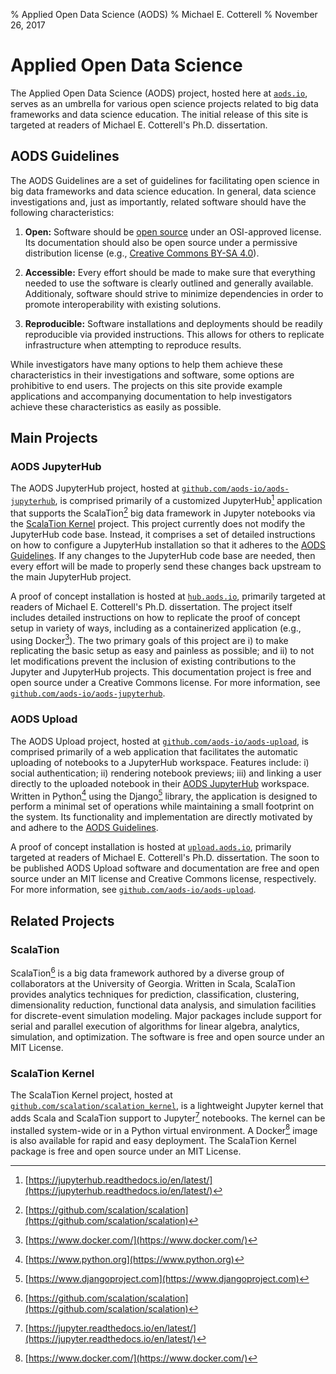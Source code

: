 % Applied Open Data Science (AODS)
% Michael E. Cotterell
% November 26, 2017

# Applied Open Data Science

The Applied Open Data Science (AODS) project, hosted here at [`aods.io`](http://aods.io/), serves as an umbrella for various open science projects related to big data frameworks and data science education.
The initial release of this site is targeted at readers of Michael E. Cotterell's Ph.D. dissertation.

## AODS Guidelines

The AODS Guidelines are a set of guidelines for facilitating open science in big data frameworks and data science education.
In general, data science investigations and, just as importantly, related software should have the following characteristics:

1. **Open:** Software should be [open source](https://opensource.org) under an OSI-approved license.
   Its documentation should also be open source under a permissive distribution license (e.g., [Creative Commons BY-SA 4.0](https://creativecommons.org/licenses/by-sa/4.0/)).  

2. **Accessible:** Every effort should be made to make sure that everything needed to use the software is clearly outlined and generally available.
   Additionaly, software should strive to minimize dependencies in order to promote interoperability with existing solutions.

3. **Reproducible:** Software installations and deployments should be readily reproducible via provided instructions.
   This allows for others to replicate infrastructure when attempting to reproduce results.

While investigators have many options to help them achieve these characteristics in their investigations and software, some options are prohibitive to end users.
The projects on this site provide example applications and accompanying documentation to help investigators achieve these characteristics as easily as possible.

## Main Projects

### AODS JupyterHub

The AODS JupyterHub project, hosted at [`github.com/aods-io/aods-jupyterhub`](https://github.com/aods-io/aods-jupyterhub), is comprised primarily of a customized JupyterHub[^jupyterhub] application that supports the ScalaTion[^scalation] big data framework in Jupyter notebooks via the [ScalaTion Kernel](#scalation-kernel) project.
This project currently does not modify the JupyterHub code base.
Instead, it comprises a set of detailed instructions on how to configure a JupyterHub installation so that it adheres to the [AODS Guidelines](#aods-guidelines).
If any changes to the JupyterHub code base are needed, then every effort will be made to properly send these changes back upstream to the main JupyterHub project.

A proof of concept installation is hosted at [`hub.aods.io`](http://hub.aods.io/), primarily targeted at readers of Michael E. Cotterell's Ph.D. dissertation.
The project itself includes detailed instructions on how to replicate the proof of concept setup in variety of ways, including as a containerized application (e.g., using Docker[^docker]).
The two primary goals of this project are i) to make replicating the basic setup as easy and painless as possible; and ii) to not let modifications prevent the inclusion of existing contributions to the Jupyter and JupyterHub projects.
This documentation project is free and open source under a Creative Commons license.
For more information, see [`github.com/aods-io/aods-jupyterhub`](https://github.com/aods-io/aods-jupyterhub).

[^jupyterhub]: [https://jupyterhub.readthedocs.io/en/latest/](https://jupyterhub.readthedocs.io/en/latest/)
[^scalation]: [https://github.com/scalation/scalation](https://github.com/scalation/scalation)

### AODS Upload

The AODS Upload project, hosted at [`github.com/aods-io/aods-upload`](https://github.com/aods-io/aods-upload), is comprised primarily of a web application that facilitates the automatic uploading of notebooks to a JupyterHub workspace.
Features include: i) social authentication; ii) rendering notebook previews; iii) and linking a user directly to the uploaded notebook in their [AODS JupyterHub](#aods-jupyterhub) workspace.
Written in Python[^python] using the Django[^django] library, the application is designed to perform a minimal set of operations while maintaining a small footprint on the system.
Its functionality and implementation are directly motivated by and adhere to the [AODS Guidelines](#aods-guidelines).

A proof of concept installation is hosted at [`upload.aods.io`](http://upload.aods.io), primarily targeted at readers of Michael E. Cotterell's Ph.D. dissertation.
The soon to be published AODS Upload software and documentation are free and open source under an MIT license and Creative Commons license, respectively.
For more information, see [`github.com/aods-io/aods-upload`](https://github.com/aods-io/aods-upload).

[^python]: [https://www.python.org](https://www.python.org)
[^django]: [https://www.djangoproject.com](https://www.djangoproject.com)

<!---
### AODS Cloud

*Coming soon!*

The AODS Cloud project, soon to be hosted at [`github.com/aods-io/aods-upload`], is a web application that makes it easier for users to manage, share, and publish the notebook files in a JupyterHub workspace.
Features will include: i) social publishing (e.g., using GitHub); ii) basic file management; and iii) integration with [AODS JupyterHub](#aods-jupyterhub) and [AODS Upload](#aods-upload).
Written in Python[^python] using the Django[^django] library, the application is designed to perform a minimal set of operations while maintaining a small footprint on the system.
Its functionality and implementation are directly motivated by and adhere to the [AODS Guidelines](#aods-guidelines).

A proof of concept installation *will be hosted* at [`cloud.aods.io`](#), primarily targeted at readers of Michael E. Cotterell's Ph.D. dissertation.
The soon to be published AODS Cloud software and documentation are free and open source under an MIT license and Creative Commons license, respectively.
For more information, see [`github.com/aods-io/aods-cloud`](#).
-->

## Related Projects

### ScalaTion

ScalaTion[^scalation] is a big data framework authored by a diverse group of collaborators at the University of Georgia.
Written in Scala, ScalaTion provides analytics techniques for prediction, classification, clustering, dimensionality reduction, functional data analysis, and simulation facilities for discrete-event simulation modeling. 
Major packages include support for serial and parallel execution of algorithms for linear algebra, analytics, simulation, and optimization. 
The software is free and open source under an MIT License.

### ScalaTion Kernel

The ScalaTion Kernel project, hosted at [`github.com/scalation/scalation_kernel`](https://github.com/scalation/scalation_kernel), is a lightweight Jupyter kernel that adds Scala and ScalaTion support to Jupyter[^jupyter] notebooks.
The kernel can be installed system-wide or in a Python virtual environment.
A Docker[^docker] image is also available for rapid and easy deployment.
The ScalaTion Kernel package is free and open source under an MIT License.

[^jupyter]: [https://jupyter.readthedocs.io/en/latest/](https://jupyter.readthedocs.io/en/latest/)
[^docker]: [https://www.docker.com/](https://www.docker.com/)

